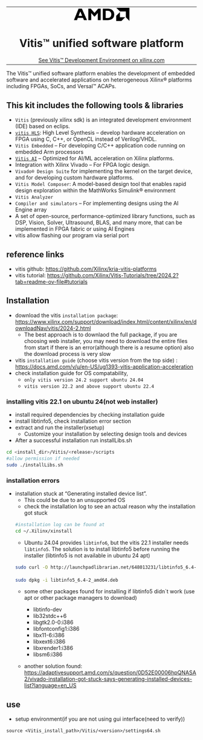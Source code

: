 <table class="sphinxhide" width="100%">
 <tr>
   <td align="center"><img src="https://raw.githubusercontent.com/Xilinx/Image-Collateral/main/xilinx-logo.png" width="30%"/><h1>Vitis™ unified software platform</h1>
   <a href="https://www.xilinx.com/products/design-tools/vitis.html">See Vitis™ Development Environment on xilinx.com</a>  </td>
 </tr>
</table>
The Vitis™ unified software platform enables the development of embedded software and accelerated applications on heterogeneous Xilinx® platforms including FPGAs, SoCs, and Versal™ ACAPs.


## This kit includes the following tools & libraries
- `Vitis` (previously xilinx sdk) is an integrated development environment (IDE) based on eclips. 
- [`vitis HLS`](vitis%20HLS.md): High Level Synthesis – develop hardware acceleration on FPGA using C, C++, or OpenCL instead of Verilog/VHDL.
-  `Vitis Embedded` – For developing C/C++  application code running on embedded Arm processors
- [`Vitis AI`](vitis%20AI) – Optimized for AI/ML acceleration on Xilinx platforms.
- Integration with Xilinx Vivado – For FPGA logic design.
- `Vivado® Design Suite` for implementing the kernel on the target device, and for developing custom hardware platforms.
- `Vitis Model Composer`: A model-based design tool that enables rapid design exploration within the MathWorks Simulink® environment
- `Vitis Analyzer`
- `Compiler and simulators` – For implementing designs using the AI Engine array
- A set of open-source, performance-optimized library functions, such as DSP, Vision, Solver, Ultrasound, BLAS, and many more, that can be implemented in FPGA fabric or using AI Engines
- vitis allow flashing our program via serial port
    
## reference links
- vitis github: https://github.com/Xilinx/kria-vitis-platforms
- vitis tutorial: https://github.com/Xilinx/Vitis-Tutorials/tree/2024.2?tab=readme-ov-file#tutorials



## Installation
- download the vitis `installation package`: https://www.xilinx.com/support/download/index.html/content/xilinx/en/downloadNav/vitis/2024-2.html  
  - The best approach is to downlaod the full package, if you are choosing web installer, you may need to download the entire files from start if there is an error(although there is a resume option) also the download process is very slow
- vitis `installation guide` (choose vitis version from the top side) : https://docs.amd.com/v/u/en-US/ug1393-vitis-application-acceleration
- check installation guide for OS compatability,
  - `only vitis version 24.2 support ubuntu 24.04`
  - `vitis version 22.2 and above support ubuntu 22.4`

### installing vitis 22.1 on ubuntu 24(not web installer)
- install required dependencies by checking installation guide
- install libtinfo5, check installation error section
- extract and run the installer(xsetup)
  - Customize your installation by selecting design tools and devices 
- After a successful installation run installLibs.sh
```bash
cd <install_dir>/Vitis/<release>/scripts
#allow permission if needed
sudo ./installLibs.sh
```

### installation errors
- installation stuck at “Generating installed device list”.
  - This could be due to an unsupported OS
  - check the installation log to see an actual reason why the installation got stuck
  ```bash
  #installation log can be found at
  cd ~/.Xilinx/xinstall
  ```
  - Ubuntu 24.04 provides `libtinfo6`, but the vitis 22.1 installer needs `libtinfo5`. The solution is to install libtinfo5 before running the installer (libtinfo5 is not available in ubuntu 24 apt)
  ```bash
  sudo curl -O http://launchpadlibrarian.net/648013231/libtinfo5_6.4-2_amd64.deb

  sudo dpkg -i libtinfo5_6.4-2_amd64.deb
  ```
  - some other packages found for installing if libtinfo5 didn`t work (use apt or other package managers to download)
    - libtinfo-dev
    - lib32stdc++6
    - libgtk2.0-0:i386
    - libfontconfig1:i386
    - libx11-6:i386
    - libxext6:i386 
    - libxrender1:i386
    - libsm6:i386

  - another solution found: https://adaptivesupport.amd.com/s/question/0D52E00006hpQNASA2/vivado-installation-got-stuck-says-generating-installed-devices-list?language=en_US
## use
- setup environment(if you are not using gui interface(need to verify))
```
source <Vitis_install_path>/Vitis/<version>/settings64.sh
``` 

